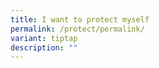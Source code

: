```yaml
---
title: I want to protect myself
permalink: /protect/permalink/
variant: tiptap
description: ""
---
```

